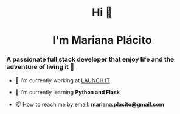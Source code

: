 <div align="center">

<strong><h1>Hi 👋</h1></strong>
<strong><h1>I'm Mariana Plácito</h1></strong>

</div>


### A passionate full stack developer that enjoy life and the adventure of living it 🙂

- 🔭 I’m currently working at [LAUNCH IT](https://www.linkedin.com/company/launch-it-services/)







- 🌱 I’m currently learning **Python and Flask**







- 📫 How to reach me by email: **mariana.placito@gmail.com**

<!--
**Placito/Placito** is a ✨ _special_ ✨ repository because its `README.md` (this file) appears on your GitHub profile.

Here are some ideas to get you started:

- 🔭 I’m currently working on [Bycicle_shop](https://github.com/4GeeksAcademy/Bycicle_shop)
- 🌱 I’m currently learning **Full-Stack Software Developer at 4Geeks**
- 👯 I’m looking to collaborate on ...
- 🤔 I’m looking for help with ...
- 💬 Ask me about ...
- 📫 How to reach me: **mariana.placito@gmail.com**
- 😄 Pronouns: ...
- ⚡ Fun fact: ...
-->
